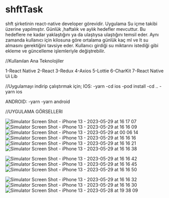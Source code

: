 # shftTask 
shft şirketinin react-native developer görevidir. Uygulama Su içme takibi üzerine yapılmıştır.  Günlük ,haftalık ve aylık hedefler mevcuttur.  Bu hedeflere ne kadar yaklaştığını ya da ulaştıysa ulaştığını temsil eder. 
Aynı zamanda kullanıcı için kilosuna göre ortalama günlük kaç ml ve lt su almasını gerektiğini tavsiye eder.
Kullanıcı girdiği su miktarını istediği gibi ekleme ve güncelleme işlemleriyle değiştrebilir.

 //Kullanılan Ana Teknolojiler
 
 1-React Native
 2-React
 3-Redux
 4-Axios
 5-Lottie
 6-CharKit
 7-React Native Ui Lib
 
 //Uygulamayı indirip çalıştırmak için;
 IOS:
  -yarn 
  -cd ios
  -pod install
  -cd ..
  -yarn ios
  
  ANDROID:
  -yarn
  -yarn android
  
  //UYGULAMA GÖRSELLERI
  
![Simulator Screen Shot - iPhone 13 - 2023-05-29 at 16 17 07](https://github.com/ceylanbusra/shftTask/assets/68326893/bfe17bea-c38f-4bbc-96a7-68ddc3baac88)
![Simulator Screen Shot - iPhone 13 - 2023-05-29 at 16 16 09](https://github.com/ceylanbusra/shftTask/assets/68326893/99d41426-463d-407d-a900-0b1d1cf29b68)
![Simulator Screen Shot - iPhone 13 - 2023-05-29 at 00 06 14](https://github.com/ceylanbusra/shftTask/assets/68326893/f20b71b2-0c13-4a5a-827c-d3e6011b2a58)
![Simulator Screen Shot - iPhone 13 - 2023-05-29 at 16 16 16](https://github.com/ceylanbusra/shftTask/assets/68326893/a751c3ca-88f1-44e2-94fd-872ce96f0ef3)
![Simulator Screen Shot - iPhone 13 - 2023-05-29 at 16 16 21](https://github.com/ceylanbusra/shftTask/assets/68326893/6e14890c-16c2-4c65-be21-4c069f698ce1)
![Simulator Screen Shot - iPhone 13 - 2023-05-29 at 16 16 38](https://github.com/ceylanbusra/shftTask/assets/68326893/0eee6904-47df-4b00-96fd-a09dd5f5d740)

![Simulator Screen Shot - iPhone 13 - 2023-05-29 at 16 16 42](https://github.com/ceylanbusra/shftTask/assets/68326893/885da25d-d981-40ec-8cfe-43fcb385f557)
![Simulator Screen Shot - iPhone 13 - 2023-05-29 at 16 16 45](https://github.com/ceylanbusra/shftTask/assets/68326893/03fdb089-cd39-4373-9683-bcc9b86fb146)
![Simulator Screen Shot - iPhone 13 - 2023-05-29 at 16 16 50](https://github.com/ceylanbusra/shftTask/assets/68326893/bbcac6c0-8c61-48c7-b52f-777d26a58891)

![Simulator Screen Shot - iPhone 13 - 2023-05-29 at 16 16 32](https://github.com/ceylanbusra/shftTask/assets/68326893/4947763d-f3c9-4767-8647-cdc1144b0a52)
![Simulator Screen Shot - iPhone 13 - 2023-05-29 at 16 16 30](https://github.com/ceylanbusra/shftTask/assets/68326893/8ed95aea-8c8f-4e6b-ae44-ecc54a55e37b)
![Simulator Screen Shot - iPhone 13 - 2023-05-28 at 19 38 09](https://github.com/ceylanbusra/shftTask/assets/68326893/6e9d457b-ffb1-403c-8744-5709e761b675)

  
